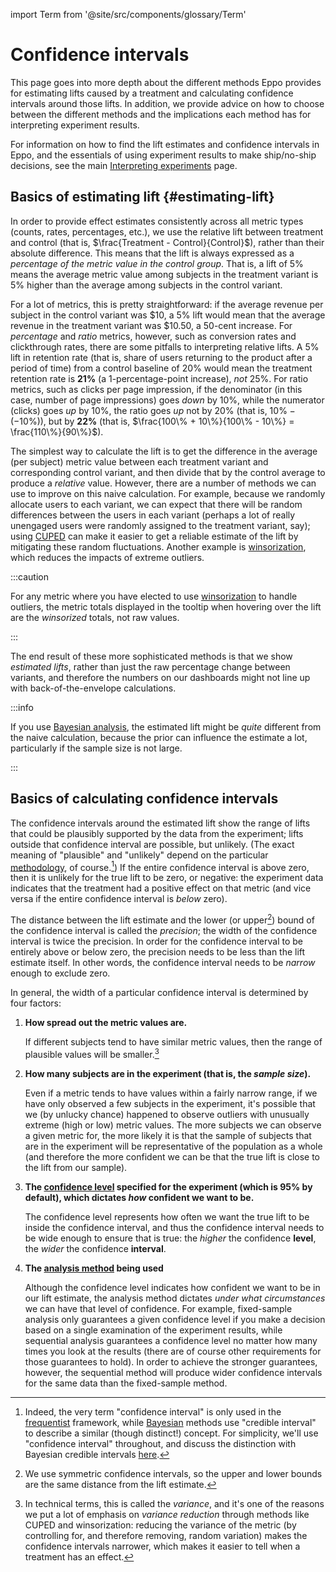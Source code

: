 import Term from '@site/src/components/glossary/Term'

# Confidence intervals

This page goes into more depth about the different methods Eppo provides for
estimating lifts caused by a treatment and calculating confidence intervals
around those lifts. In addition, we provide advice on how to choose between the
different methods and the implications each method has for interpreting
experiment results.

For information on how to find the lift estimates and
confidence intervals in Eppo, and the essentials of using experiment results to
make ship/no-ship decisions, see the main [Interpreting experiments](/experiments)
page.

## Basics of estimating lift {#estimating-lift}

In order to provide effect estimates consistently across all metric types
(counts, rates, percentages, etc.), we use the <Term def={true}>relative
lift</Term> between treatment and control (that is, $\frac{Treatment -
Control}{Control}$), rather than their absolute difference. This means that the
lift is always expressed as a _percentage of the metric value in the control
group_. That is, a lift of 5% means the average metric value among subjects in
the treatment variant is 5% higher than the average among subjects in the
control variant.

For a lot of metrics, this is pretty straightforward: if the average revenue per
subject in the control variant was \$10, a 5% lift would mean that the average
revenue in the treatment variant was \$10.50, a 50-cent increase. For
_percentage_ and _ratio_ metrics, however, such as conversion rates and
clickthrough rates, there are some pitfalls to interpreting relative lifts. A 5%
lift in retention rate (that is, share of users returning to the product after a
period of time) from a control baseline of 20% would mean the treatment
retention rate is **21%** (a 1-percentage-point increase), _not_ 25%. For ratio
metrics, such as clicks per page impression, if the denominator (in this case,
number of page impressions) goes _down_ by 10%, while the numerator (clicks) goes
_up_ by 10%, the ratio goes _up_ not by 20% (that is, $10\% - (-10\%)$), but by **22%**
(that is, $\frac{100\% + 10\%}{100\% - 10\%} = \frac{110\%}{90\%}$).

The simplest way to calculate the lift is to get the difference in the average
(per subject) metric value between each treatment variant and corresponding
control variant, and then divide that by the control average to produce a
_relative_ value. However, there are a number of methods we can use to improve
on this naive calculation. For example, because we randomly allocate users to
each variant, we can expect that there will be random differences between the users
in each variant (perhaps a lot of really unengaged users were randomly assigned
to the treatment variant, say); using [CUPED](/statistics/cuped) can make it easier to
get a reliable estimate of the lift by mitigating these random fluctuations.
Another example is [<Term>winsorization</Term>](https://en.wikipedia.org/wiki/Winsorizing),
which reduces the impacts of extreme outliers.

:::caution

For any metric where you have elected to use
[<Term>winsorization</Term>](/data-management/metrics/creating-metrics)
to handle outliers, the metric totals displayed in the tooltip when hovering
over the lift are the _winsorized_ totals, not raw values.

:::

The end result of these more sophisticated methods is that we show
_estimated lifts_, rather than just the raw percentage change between
variants, and therefore the numbers on our dashboards might not line up with
back-of-the-envelope calculations.

:::info

If you use [Bayesian analysis](/statistics/confidence-intervals/analysis-methods.md#bayesian-analysis), the estimated lift might be
_quite_ different from the naive calculation, because the prior can influence
the estimate a lot, particularly if the sample size is not large.

:::

## Basics of calculating confidence intervals

The confidence intervals around the estimated lift show the range of lifts that
could be plausibly supported by the data from the experiment; lifts outside that
confidence interval are possible, but unlikely. (The exact meaning of
"plausible" and "unlikely" depend on the particular
[methodology](/statistics/confidence-intervals/analysis-methods), of course.[^ci-defn]) If the entire confidence
interval is above zero, then it is unlikely for the true lift to be zero, or
negative: the experiment data indicates that the treatment had a positive effect
on that metric (and vice versa if the entire confidence interval is _below_
zero).

The distance between the lift estimate and the lower (or upper[^symmetric]) bound of the
confidence interval is called the _precision_; the width of the confidence
interval is twice the precision. In order for the confidence interval to be
entirely above or below zero, the precision needs to be less than the lift
estimate itself. In other words, the confidence interval needs to be _narrow_
enough to exclude zero.

In general, the width of a particular confidence interval is determined by four
factors:

1. **How spread out the metric values are.**

   If different subjects tend to have similar metric values, then the range of
   plausible values will be smaller.[^varreduc]

2. **How many subjects are in the experiment (that is, the _sample size_).**

   Even if a metric tends to have values within a fairly narrow range, if we
   have only observed a few subjects in the experiment, it's possible that we
   (by unlucky chance) happened to observe outliers with unusually extreme (high
   or low) metric values. The more subjects we can observe a given metric for,
   the more likely it is that the sample of subjects that are in the experiment
   will be representative of the population as a whole (and therefore the more
   confident we can be that the true lift is close to the lift from our sample).

3. **The [<Term>confidence level</Term>](/experiments/analysis-plans.md#confidence-level) specified for the experiment (which is 95% by default), which dictates _how_ confident we want to be.**

   The <Term>confidence level</Term> represents how often we want the true lift to be inside
   the <Term>confidence interval</Term>, and thus the confidence interval needs to be wide
   enough to ensure that is true: the _higher_ the confidence **level**, the _wider_
   the confidence **interval**.

4. **The [<Term>analysis method</Term>](/statistics/confidence-intervals/analysis-methods.md) being used**

   Although the confidence level indicates how confident we want to be in our
   lift estimate, the analysis method dictates _under what circumstances_ we can
   have that level of confidence. For example, fixed-sample analysis only
   guarantees a given confidence level if you make a decision based on a single
   examination of the experiment results, while sequential analysis guarantees a
   confidence level no matter how many times you look at the results (there are
   of course other requirements for those guarantees to hold). In order
   to achieve the stronger guarantees, however, the sequential method will produce
   wider confidence intervals for the same data than the fixed-sample method.

[^ci-defn]:
    Indeed, the very term "confidence interval" is only used in the
    [frequentist](https://en.wikipedia.org/wiki/Frequentist_inference)
    framework, while
    [Bayesian](https://en.wikipedia.org/wiki/Bayesian_inference) methods
    use "credible interval" to describe a similar (though distinct!) concept.
    For simplicity, we'll use "confidence interval" throughout, and discuss the
    distinction with Bayesian credible intervals [here](statistics/confidence-intervals/analysis-methods.md#bayesian-analysis).

[^symmetric]:
    We use symmetric confidence intervals, so the upper and lower bounds are
    the same distance from the lift estimate.

[^varreduc]:
    In technical terms, this is called the _variance_, and it's one of the
    reasons we put a lot of emphasis on _variance reduction_ through methods
    like CUPED and winsorization: reducing the variance of the metric (by
    controlling for, and therefore removing, random variation) makes the
    confidence intervals narrower, which makes it easier to tell when a
    treatment has an effect.
